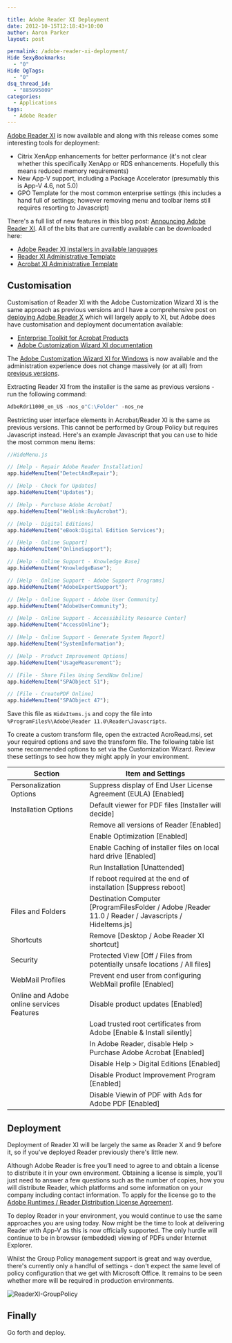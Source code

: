 ```yaml
---

title: Adobe Reader XI Deployment
date: 2012-10-15T12:18:43+10:00
author: Aaron Parker
layout: post

permalink: /adobe-reader-xi-deployment/
Hide SexyBookmarks:
  - "0"
Hide OgTags:
  - "0"
dsq_thread_id:
  - "885995009"
categories:
  - Applications
tags:
  - Adobe Reader
---
```

[Adobe Reader XI](http://get.adobe.com/reader/) is now available and along with this release comes some interesting tools for deployment:

* Citrix XenApp enhancements for better performance (it's not clear whether this specifically XenApp or RDS enhancements. Hopefully this means reduced memory requirements)
* New App-V support, including a Package Accelerator (presumably this is App-V 4.6, not 5.0)
* GPO Template for the most common enterprise settings (this includes a hand full of settings; however removing menu and toolbar items still requires resorting to Javascript)

There's a full list of new features in this blog post: [Announcing Adobe Reader XI](http://blogs.adobe.com/adobereader/2012/10/announcing-adobe-reader-xi.html). All of the bits that are currently available can be downloaded here:

* [Adobe Reader XI installers in available languages](ftp://ftp.adobe.com/pub/adobe/reader/win/11.x/11.0.00/)
* [Reader XI Administrative Template](ftp://ftp.adobe.com/pub/adobe/reader/win/11.x/11.0.00/misc/ReaderADMTemplate.zip)
* [Acrobat XI Administrative Template](ftp://ftp.adobe.com/pub/adobe/acrobat/win/11.x/11.0.00/misc/AcrobatADMTemplate.zip)

## Customisation

Customisation of Reader XI with the Adobe Customization Wizard XI is the same approach as previous versions and I have a comprehensive post on [deploying Adobe Reader X]({{site.baseurl}}/deployment/deploying-adobe-reader-x/) which will largely apply to XI, but Adobe does have customisation and deployment documentation available:

* [Enterprise Toolkit for Acrobat Products](http://www.adobe.com/devnet-docs/acrobatetk/#)
* [Adobe Customization Wizard XI documentation](http://www.adobe.com/devnet-docs/acrobatetk/tools/Wizard/Customization%20Wizard%2011%20for%20Windows.pdf)

The [Adobe Customization Wizard XI for Windows](http://www.adobe.com/support/downloads/thankyou.jsp?ftpID=5515&fileID=5526) is now available and the administration experience does not change massively (or at all) from [previous versions]({{site.baseurl}}/deployment/deploying-adobe-reader-x/).

Extracting Reader XI from the installer is the same as previous versions - run the following command:

```powershell
AdbeRdr11000_en_US -nos_o"C:\Folder" -nos_ne
```

Restricting user interface elements in Acrobat/Reader XI is the same as previous versions. This cannot be performed by Group Policy but requires Javascript instead. Here's an example Javascript that you can use to hide the most common menu items:

```javascript
//HideMenu.js

// [Help - Repair Adobe Reader Installation]  
app.hideMenuItem("DetectAndRepair");

// [Help - Check for Updates]  
app.hideMenuItem("Updates");

// [Help - Purchase Adobe Acrobat]  
app.hideMenuItem("Weblink:BuyAcrobat");

// [Help - Digital Editions]  
app.hideMenuItem("eBook:Digital Edition Services");

// [Help - Online Support]  
app.hideMenuItem("OnlineSupport");

// [Help - Online Support - Knowledge Base]  
app.hideMenuItem("KnowledgeBase");

// [Help - Online Support - Adobe Support Programs]  
app.hideMenuItem("AdobeExpertSupport");

// [Help - Online Support - Adobe User Community]  
app.hideMenuItem("AdobeUserCommunity");

// [Help - Online Support - Accessibility Resource Center]  
app.hideMenuItem("AccessOnline");

// [Help - Online Support - Generate System Report]  
app.hideMenuItem("SystemInformation");

// [Help - Product Improvement Options]  
app.hideMenuItem("UsageMeasurement");

// [File - Share Files Using SendNow Online]  
app.hideMenuItem("SPAObject 51");

// [File - CreatePDF Online]  
app.hideMenuItem("SPAObject 47");
```

Save this file as `HideItems.js` and copy the file into `%ProgramFiles%\Adobe\Reader 11.0\Reader\Javascripts`.

To create a custom transform file, open the extracted AcroRead.msi, set your required options and save the transform file. The following table list some recommended options to set via the Customization Wizard. Review these settings to see how they might apply in your environment.

|Section|Item and Settings                                                                                   |
|-------|----------------------------------------------------------------------------------------------------|
|Personalization Options|Suppress display of End User License Agreement (EULA) [Enabled]                                     |
|Installation Options|Default viewer for PDF files [Installer will decide]                                                |
|       |Remove all versions of Reader [Enabled]                                                             |
|       |Enable Optimization [Enabled]                                                                       |
|       |Enable Caching of installer files on local hard drive [Enabled]                                     |
|       |Run Installation [Unattended]                                                                       |
|       |If reboot required at the end of installation [Suppress reboot]                                     |
|Files and Folders|Destination Computer [ProgramFilesFolder / Adobe /Reader 11.0 / Reader / Javascripts / HideItems.js]|
|Shortcuts|Remove [Desktop / Aobe Reader XI shortcut]                                                          |
|Security|Protected View [Off / Files from potentially unsafe locations / All files]                          |
|WebMail Profiles|Prevent end user from configuring WebMail profile [Enabled]                                         |
|Online and Adobe online services Features|Disable product updates [Enabled]                                                                   |
|       |Load trusted root certificates from Adobe [Enable & Install silently]                               |
|       |In Adobe Reader, disable Help > Purchase Adobe Acrobat [Enabled]                                    |
|       |Disable Help > Digital Editions [Enabled]                                                           |
|       |Disable Product Improvement Program [Enabled]                                                       |
|       |Disable Viewin of PDF with Ads for Adobe PDF [Enabled]                                              |

## Deployment

Deployment of Reader XI will be largely the same as Reader X and 9 before it, so if you've deployed Reader previously there's little new.

Although Adobe Reader is free you’ll need to agree to and obtain a license to distribute it in your own environment. Obtaining a license is simple, you’ll just need to answer a few questions such as the number of copies, how you will distribute Reader, which platforms and some information on your company including contact information. To apply for the license go to the [Adobe Runtimes / Reader Distribution License Agreement](http://www.adobe.com/go/rdr_apply_dist).

To deploy Reader in your environment, you would continue to use the same approaches you are using today. Now might be the time to look at delivering Reader with App-V as this is now officially supported. The only hurdle will continue to be in browser (embedded) viewing of PDFs under Internet Explorer.

Whilst the Group Policy management support is great and way overdue, there's currently only a handful of settings - don't expect the same level of policy configuration that we get with Microsoft Office. It remains to be seen whether more will be required in production environments.

![ReaderXI-GroupPolicy]({{site.baseurl}}/media/2012/10/ReaderXI-GroupPolicy.png)

## Finally

Go forth and deploy.
